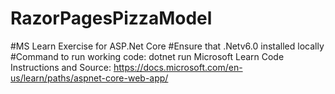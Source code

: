 # RazorPagesPizzaModel

#MS Learn Exercise for ASP.Net Core 
#Ensure that .Netv6.0 installed locally
#Command to run working code: dotnet run 
Microsoft Learn Code Instructions and Source: https://docs.microsoft.com/en-us/learn/paths/aspnet-core-web-app/
